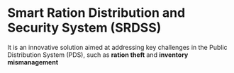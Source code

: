 # Smart Ration Distribution and Security System (SRDSS)

It is an innovative solution aimed at addressing key challenges in the
Public Distribution System (PDS), such as **ration theft** and **inventory mismanagement**
